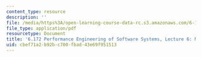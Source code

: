 ```yaml
---
content_type: resource
description: ''
file: /media/https%3A/open-learning-course-data-rc.s3.amazonaws.com/6-172-performance-engineering-of-software-systems-fall-2018/cbef71a2b92bc700fbad43e69f951513_MIT6_172F18_lec6.pdf
file_type: application/pdf
resourcetype: Document
title: '6.172 Performance Engineering of Software Systems, Lecture 6: Multicore Programming'
uid: cbef71a2-b92b-c700-fbad-43e69f951513
---
```


